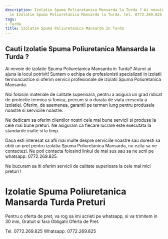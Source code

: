 ```yaml
---
description: Izolatie Spuma Poliuretanica Mansarda la Turda ? Ai nevoie de un profesionist
  in Izolatie Spuma Poliuretanica Mansarda la Turda. tel. 0772.269.825
tags:
- Turda
title: Izolatie Spuma Poliuretanica Mansarda In Turda
---
```



## Cauti Izolatie Spuma Poliuretanica Mansarda la Turda ?

Ai nevoie de izolatie Spuma Poliuretanica Mansarda in Turda? 
Atunci ai ajuns la locul potrivit! Suntem o echipa de profesionisti specializati in izolatii termoacustice si oferim servicii profesionale de izolatii Spuma Poliuretanica Mansarda. 

Noi folosim materiale de calitate superioara, pentru a asigura un grad ridicat de protectie termica si fonica, precum si o durata de viata crescuta a izolatiei. Oferim, de asemenea, garantii pe termen lung pentru produsele noastre si serviciile noastre. 

Ne dedicam sa oferim clientilor nostri cele mai bune servicii si produse la cele mai bune preturi. Ne asiguram ca fiecare lucrare este executata la standarde inalte si la timp. 

Daca esti interesat sa afli mai multe despre serviciile noastre sau doresti sa obtii un pret pentru izolatia Spuma Poliuretanica Mansarda, nu ezita sa ne contactezi. Ne poti contacta folosind linkul de mai sus sau sa ne scrii pe whatsapp: 0772.269.825. 

Ne bucuram sa iti oferim servicii de calitate superioara la cele mai mici preturi !

# Izolatie Spuma Poliuretanica Mansarda Turda Preturi
Pentru o oferta de pret, va rog sa imi scrieti pe whatsapp, si va trimitem in 30 min, Gratuit si fara Obligatii Oferta de Pret.

Tel. 0772.269.825
Whatsapp. 0772.269.825